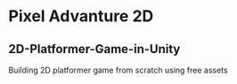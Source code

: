 # Pixel Advanture 2D
## 2D-Platformer-Game-in-Unity
Building 2D platformer game from scratch using free assets
